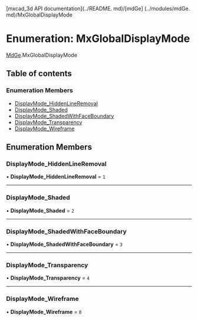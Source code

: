 [mxcad_3d API documentation](../README. md)/[mdGe] (../modules/mdGe. md)/MxGlobalDisplayMode

# Enumeration: MxGlobalDisplayMode

[MdGe](../modules/MdGe.md).MxGlobalDisplayMode

## Table of contents

### Enumeration Members

- [DisplayMode\_HiddenLineRemoval](MdGe.MxGlobalDisplayMode.md#displaymode_hiddenlineremoval)
- [DisplayMode\_Shaded](MdGe.MxGlobalDisplayMode.md#displaymode_shaded)
- [DisplayMode\_ShadedWithFaceBoundary](MdGe.MxGlobalDisplayMode.md#displaymode_shadedwithfaceboundary)
- [DisplayMode\_Transparency](MdGe.MxGlobalDisplayMode.md#displaymode_transparency)
- [DisplayMode\_Wireframe](MdGe.MxGlobalDisplayMode.md#displaymode_wireframe)

## Enumeration Members

### DisplayMode\_HiddenLineRemoval

• **DisplayMode\_HiddenLineRemoval** = ``1``

___

### DisplayMode\_Shaded

• **DisplayMode\_Shaded** = ``2``

___

### DisplayMode\_ShadedWithFaceBoundary

• **DisplayMode\_ShadedWithFaceBoundary** = ``3``

___

### DisplayMode\_Transparency

• **DisplayMode\_Transparency** = ``4``

___

### DisplayMode\_Wireframe

• **DisplayMode\_Wireframe** = ``0``
